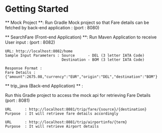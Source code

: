 # Getting Started

 ** Mock Project **:
 Run Gradle Mock project so that Fare details can be fetched by back-end application : (port : 8080)


 ** SearchFare (Front-end Application) **:
 Run Maven Application to receive User input : (port : 8082)
 
    URL: http://localhost:8082/home
    Sample Input Parameters : Source      - DEL (3 letter IATA Code)
                              Destination - BOM (3 letter IATA Code)

    Response Format : 
    Fare Details : {"amount":2675.08,"currency":"EUR","origin":"DEL","destination":"BOM"}

 ** trip_java (Back-end Application) ** :
 
  Run this Gradle project to access the mock api for retrieving Fare Details (port : 8081)
    
	URL      : http://localhost:8081/trip/fare/{source}/{destination} 
	Purpose  : It will retrieve fare details accordingly
            
  	URL      : http://localhost:8081/trip/airportinfo/{term}
  	Purpose  : It will retrieve Airport details

